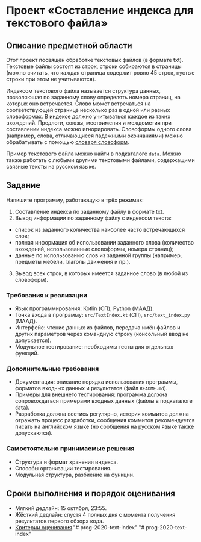 # Проект «Составление индекса для текстового файла»

## Описание предметной области

Этот проект посвящён обработке текстовых файлов (в формате txt). Текстовые файлы состоят из строк, строки собираются в страницы (можно считать, что каждая страница содержит ровно 45 строк, пустые строки при этом не учитываются).

Индексом текстового файла называется структура данных, позволяющая по заданному слову определять номера страниц, на которых оно встречается. Слово может встречаться на соответствующей странице несколько раз в одной или разных словоформах. В индексе должно учитываться каждое из таких вхождений. Предлоги, союзы, местоимения и междометия при составлении индекса можно игнорировать. Словоформы одного слова (например, слова, отличающиеся падежными окончаниями) можно обрабатывать с помощью [словаря словоформ](http://odict.ru/).

Пример текстового файла можно найти в подкаталоге `data`. Можно также работать с любыми другими текстовыми файлами, содержащими связные тексты на русском языке.


## Задание

Напишите программу, работающую в трёх режимах:

1. Составление индекса по заданному файлу в формате txt.
2. Вывод информации по заданному файлу с индексом текста:
  * список из заданного количества наиболее часто встречающихся слов;
  * полная информация об использовании заданного слова (количество вхождений, использованные словоформы, номера страниц);
  * данные по использованию слов из заданной группы (например, предметы мебели, глаголы движения и пр.).
3. Вывод всех строк, в которых имеется заданное слово (в любой из словоформ).

### Требования к реализации

* Язык программирования: Kotlin (СП), Python (МААД).
* Точка входа в программу: `src/TextIndex.kt` (СП), `src/text_index.py` (МААД).
* Интерфейс: чтение данных из файлов, передача имён файлов и других параметров через командную строку (консольный ввод не допускается).
* Модульное тестирование: необходимы тесты для отдельных функций.

### Дополнительные требования

* Документация: описание порядка использования программы, форматов входных данных и результатов (файл `README.md`).
* Примеры для внешнего тестирования: программа должна сопровождаться примерами входных данных (файлы в подкаталоге `data`).
* Разработка должна вестись регулярно, история коммитов должна отражать процесс разработки, сообщения коммитов рекомендуется писать на английском языке (но сообщения на русском языке также допускаются).

### Самостоятельно принимаемые решения

* Структура и формат хранения индекса.
* Способы организации тестирования.
* Модульная структура, разбиение на функции.

## Сроки выполнения и порядок оценивания

* Мягкий дедлайн: 15 октября, 23:55.
* Жёсткий дедлайн: спустя 4 полных дня с момента получения результатов первого обзора кода.
* [Критерии оценивания](http://bit.ly/mkn-prog-criteria)."# prog-2020-text-index" 
"# prog-2020-text-index" 
